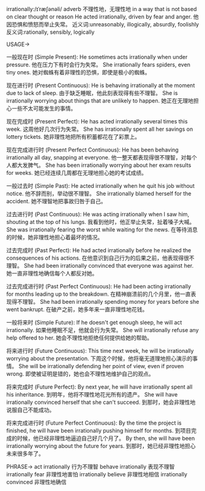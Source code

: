 irrationally:/ɪˈræʃənəli/
adverb
不理性地，无理性地
in a way that is not based on clear thought or reason
He acted irrationally, driven by fear and anger. 他因恐惧和愤怒而举止失常。
近义词:unreasonably, illogically, absurdly, foolishly
反义词:rationally, sensibly, logically


USAGE->

一般现在时 (Simple Present):
He sometimes acts irrationally when under pressure. 他在压力下有时会行为失常。
She irrationally fears spiders, even tiny ones. 她对蜘蛛有着非理性的恐惧，即使是极小的蜘蛛。

现在进行时 (Present Continuous):
He is behaving irrationally at the moment due to lack of sleep. 由于缺乏睡眠，他此刻表现得有些不理智。
She is irrationally worrying about things that are unlikely to happen. 她正在无理地担心一些不太可能发生的事情。

现在完成时 (Present Perfect):
He has acted irrationally several times this week.  这周他好几次行为失常。
She has irrationally spent all her savings on lottery tickets. 她非理性地把所有积蓄都花在了彩票上。

现在完成进行时 (Present Perfect Continuous):
He has been behaving irrationally all day, snapping at everyone. 他一整天都表现得很不理智，对每个人都大发脾气。
She has been irrationally worrying about her exam results for weeks. 她已经连续几周都在无理地担心她的考试成绩。

一般过去时 (Simple Past):
He acted irrationally when he quit his job without notice. 他不辞而别，举动很不理智。
She irrationally blamed herself for the accident. 她不理智地把事故归咎于自己。

过去进行时 (Past Continuous):
He was acting irrationally when I saw him, shouting at the top of his lungs. 我看到他时，他正举止失常，扯着嗓子大喊。
She was irrationally fearing the worst while waiting for the news.  在等待消息的时候，她非理性地担心着最坏的情况。

过去完成时 (Past Perfect):
He had acted irrationally before he realized the consequences of his actions. 在他意识到自己行为的后果之前，他表现得很不理智。
She had been irrationally convinced that everyone was against her. 她一直非理性地确信每个人都反对她。

过去完成进行时 (Past Perfect Continuous):
He had been acting irrationally for months leading up to the breakdown. 在精神崩溃前的几个月里，他一直表现得不理智。
She had been irrationally spending money for years before she went bankrupt. 在破产之前，她多年来一直非理性地花钱。

一般将来时 (Simple Future):
If he doesn't get enough sleep, he will act irrationally. 如果他睡眠不足，他就会行为失常。
She will irrationally refuse any help offered to her. 她会不理性地拒绝任何提供给她的帮助。

将来进行时 (Future Continuous):
This time next week, he will be irrationally worrying about the presentation. 下周这个时候，他将毫无道理地担心演示的事情。
She will be irrationally defending her point of view, even if proven wrong. 即使被证明是错的，她也会不理性地维护自己的观点。

将来完成时 (Future Perfect):
By next year, he will have irrationally spent all his inheritance. 到明年，他将不理性地花光所有的遗产。
She will have irrationally convinced herself that she can't succeed. 到那时，她会非理性地说服自己不能成功。

将来完成进行时 (Future Perfect Continuous):
By the time the project is finished, he will have been irrationally pushing himself for months. 到项目完成的时候，他已经非理性地逼迫自己好几个月了。
By then, she will have been irrationally worrying about the future for years. 到那时，她已经非理性地担心未来很多年了。



PHRASE->
act irrationally  行为不理智
behave irrationally 表现不理智
irrationally fear 非理性地害怕
irrationally believe 非理性地相信
irrationally convinced  非理性地确信
